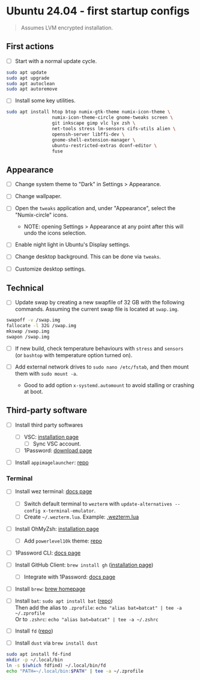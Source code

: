 # Ubuntu 24.04 - first startup configs

> Assumes LVM encrypted installation.

## First actions

- [ ] Start with a normal update cycle.

```bash
sudo apt update
sudo apt upgrade
sudo apt autoclean
sudo apt autoremove
```

- [ ] Install some key utilities.

```bash
sudo apt install htop btop numix-gtk-theme numix-icon-theme \
                 numix-icon-theme-circle gnome-tweaks screen \
                 git inkscape gimp vlc lyx zsh \
                 net-tools stress lm-sensors cifs-utils alien \
                 openssh-server libffi-dev \
                 gnome-shell-extension-manager \
                 ubuntu-restricted-extras dconf-editor \
                 fuse
```

## Appearance

- [ ] Change system theme to "Dark" in Settings > Appearance.
- [ ] Change wallpaper.
- [ ] Open the `tweaks` application and, under "Appearance", select the "Numix-circle" icons.

  - NOTE: opening Settings > Appearance at any point after this will undo the icons selection.

- [ ] Enable night light in Ubuntu's Display settings.
- [ ] Change desktop background. This can be done via `tweaks`.
- [ ] Customize desktop settings.

## Technical

- [ ] Update swap by creating a new swapfile of 32 GB with the following commands.
      Assuming the current swap file is located at `swap.img`.

```bash
swapoff -v /swap.img
fallocate -l 32G /swap.img
mkswap /swap.img
swapon /swap.img
```

- [ ] If new build, check temperature behaviours with `stress` and `sensors`  
       (or `bashtop` with temperature option turned on).

- [ ] Add external network drives to `sudo nano /etc/fstab`, and then mount them with `sudo mount -a`.

  - Good to add option `x-systemd.automount` to avoid stalling or crashing at boot.

## Third-party software

- [ ] Install third party softwares

  - [ ] VSC: [installation page](https://code.visualstudio.com/)
    - [ ] Sync VSC account.
  - [ ] 1Password: [download page](https://1password.com/downloads/linux)

- [ ] Install `appimagelauncher`: [repo](https://github.com/TheAssassin/AppImageLauncher/wiki/Install-on-Ubuntu-or-Debian)

### Terminal

- [ ] Install wez terminal: [docs page](https://wezterm.org/install/linux.html)

  - [ ] Switch default terminal to `wezterm` with `update-alternatives --config x-terminal-emulator`.
  - [ ] Create `~/.wezterm.lua`. Example: [.wezterm.lua](https://raw.githubusercontent.com/ggirelli/configs/refs/heads/master/configs/.wezterm.lua)

- [ ] Install OhMyZsh: [installation page](https://ohmyz.sh/#install)

  - [ ] Add `powerlevel10k` theme: [repo](https://github.com/romkatv/powerlevel10k)

- [ ] 1Password CLI: [docs page](https://developer.1password.com/docs/cli/get-started/)
- [ ] Install GitHub Client: `brew install gh` ([installation page](https://github.com/cli/cli#installation))

  - [ ] Integrate with 1Password: [docs page](https://developer.1password.com/docs/cli/shell-plugins/github/)

- [ ] Install `brew`: [brew homepage](https://brew.sh)
- [ ] Install `bat`: `sudo apt install bat` ([repo](https://github.com/sharkdp/bat#installation))  
      Then add the alias to `.zprofile`: `echo "alias bat=batcat" | tee -a ~/.zprofile`  
      Or to `.zshrc`: `echo "alias bat=batcat" | tee -a ~/.zshrc`
- [ ] Install `fd` ([repo](https://github.com/sharkdp/fd#installation))
- [ ] Install `dust` via `brew install dust`

```bash
sudo apt install fd-find
mkdir -p ~/.local/bin
ln -s $(which fdfind) ~/.local/bin/fd
echo "PATH=~/.local/bin:$PATH" | tee -a ~/.zprofile
```
